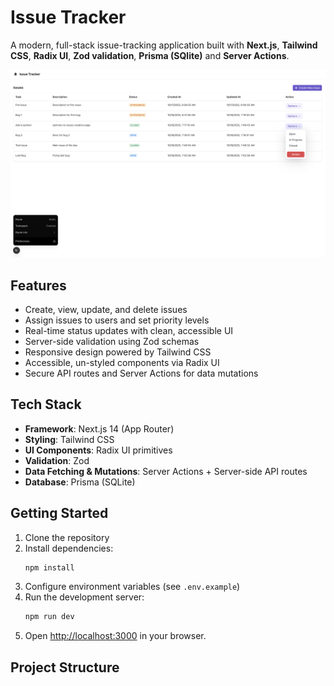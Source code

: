 # Issue Tracker

A modern, full-stack issue-tracking application built with **Next.js**, **Tailwind CSS**, **Radix UI**, **Zod validation**, **Prisma (SQlite)** and **Server Actions**.

![App Screenshot](/public/screenshot.png)

## Features

- Create, view, update, and delete issues  
- Assign issues to users and set priority levels  
- Real-time status updates with clean, accessible UI  
- Server-side validation using Zod schemas  
- Responsive design powered by Tailwind CSS  
- Accessible, un-styled components via Radix UI  
- Secure API routes and Server Actions for data mutations  

## Tech Stack

- **Framework**: Next.js 14 (App Router)  
- **Styling**: Tailwind CSS  
- **UI Components**: Radix UI primitives  
- **Validation**: Zod  
- **Data Fetching & Mutations**: Server Actions + Server-side API routes  
- **Database**: Prisma (SQLite)

## Getting Started

1. Clone the repository  
2. Install dependencies:  
   ```bash
   npm install
   ```
3. Configure environment variables (see `.env.example`)  
4. Run the development server:  
   ```bash
   npm run dev
   ```
5. Open [http://localhost:3000](http://localhost:3000) in your browser.

## Project Structure
